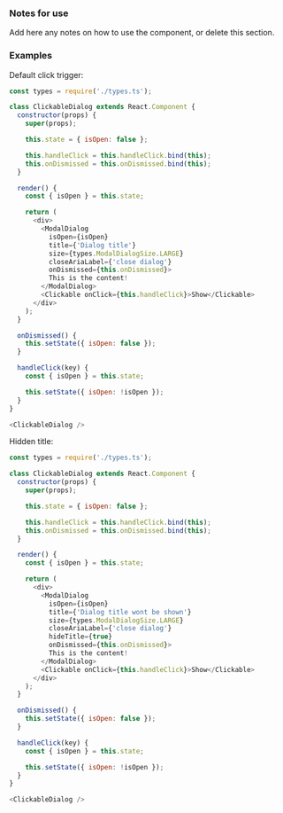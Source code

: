### Notes for use

Add here any notes on how to use the component, or delete this section.

### Examples

Default click trigger:

```js { "props": { "data-description": "default click trigger","data-action-states": "[{\"action\":\"click\",\"selector\":\".y-clickable\",\"wait\":\"1000\"}]" } }
const types = require('./types.ts');

class ClickableDialog extends React.Component {
  constructor(props) {
    super(props);

    this.state = { isOpen: false };

    this.handleClick = this.handleClick.bind(this);
    this.onDismissed = this.onDismissed.bind(this);
  }

  render() {
    const { isOpen } = this.state;

    return (
      <div>
        <ModalDialog
          isOpen={isOpen}
          title={'Dialog title'}
          size={types.ModalDialogSize.LARGE}
          closeAriaLabel={'close dialog'}
          onDismissed={this.onDismissed}>
          This is the content!
        </ModalDialog>
        <Clickable onClick={this.handleClick}>Show</Clickable>
      </div>
    );
  }

  onDismissed() {
    this.setState({ isOpen: false });
  }

  handleClick(key) {
    const { isOpen } = this.state;

    this.setState({ isOpen: !isOpen });
  }
}

<ClickableDialog />
```

Hidden title:

```js { "props": { "data-description": "default click trigger","data-action-states": "[{\"action\":\"click\",\"selector\":\".y-clickable\",\"wait\":\"1000\"}]" } }
const types = require('./types.ts');

class ClickableDialog extends React.Component {
  constructor(props) {
    super(props);

    this.state = { isOpen: false };

    this.handleClick = this.handleClick.bind(this);
    this.onDismissed = this.onDismissed.bind(this);
  }

  render() {
    const { isOpen } = this.state;

    return (
      <div>
        <ModalDialog
          isOpen={isOpen}
          title={'Dialog title wont be shown'}
          size={types.ModalDialogSize.LARGE}
          closeAriaLabel={'close dialog'}
          hideTitle={true}
          onDismissed={this.onDismissed}>
          This is the content!
        </ModalDialog>
        <Clickable onClick={this.handleClick}>Show</Clickable>
      </div>
    );
  }

  onDismissed() {
    this.setState({ isOpen: false });
  }

  handleClick(key) {
    const { isOpen } = this.state;

    this.setState({ isOpen: !isOpen });
  }
}

<ClickableDialog />
```
